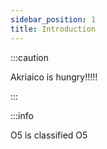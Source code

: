 ```yaml
---
sidebar_position: 1
title: Introduction
---
```

:::caution

Akriaico is hungry!!!!!

:::


:::info 

O5 is classified O5
